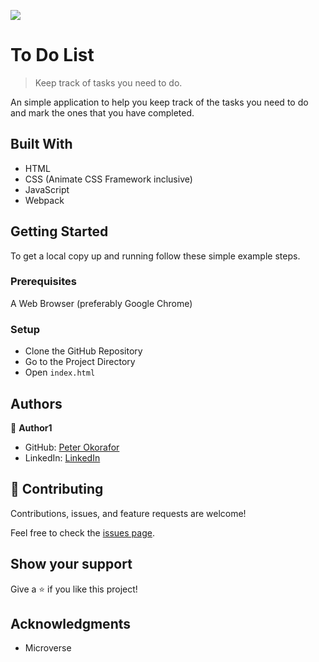 ![](https://img.shields.io/badge/Microverse-blueviolet)

# To Do List

> Keep track of tasks you need to do.

An simple application to help you  keep track of the tasks you need to do and mark the ones that you have completed.

## Built With

- HTML
- CSS (Animate CSS Framework inclusive)
- JavaScript
- Webpack

## Getting Started

To get a local copy up and running follow these simple example steps.

### Prerequisites

A Web Browser (preferably Google Chrome)

### Setup

- Clone the GitHub Repository
- Go to the Project Directory
- Open ```index.html```


## Authors

👤 **Author1**

- GitHub: [Peter Okorafor](https://github.com/peterdtitan)
- LinkedIn: [LinkedIn](https://www.linkedin.com/in/peterokorafor)

## 🤝 Contributing

Contributions, issues, and feature requests are welcome!

Feel free to check the [issues page](../../issues/).

## Show your support

Give a ⭐️ if you like this project!

## Acknowledgments

- Microverse
